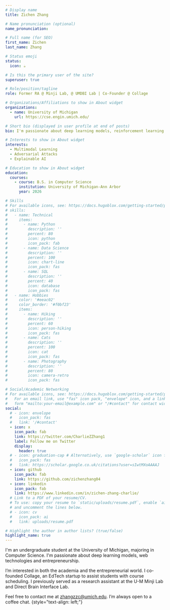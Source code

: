 ```yaml
---
# Display name
title: Zichen Zhang

# Name pronunciation (optional)
name_pronunciation:

# Full name (for SEO)
first_name: Zichen
last_name: Zhang

# Status emoji
status:
  icon: ☕️

# Is this the primary user of the site?
superuser: true

# Role/position/tagline
role: Former RA @ Minji Lab, @ UMDBI Lab | Co-Founder @ Collage

# Organizations/Affiliations to show in About widget
organizations:
  - name: University of Michigan
    url: https://cse.engin.umich.edu/

# Short bio (displayed in user profile at end of posts)
bio: I'm passionate about deep learning models, reinforcement learning algorithms, optimization methodologies, and web technologies.

# Interests to show in About widget
interests:
  - Multimodal Learning
  - Adversarial Attacks
  - Explainable AI

# Education to show in About widget
education:
  courses:
    - course: B.S. in Computer Science
      institution: University of Michigan-Ann Arbor
      year: 2026

# Skills
# For available icons, see: https://docs.hugoblox.com/getting-started/page-builder/#icons
# skills:
#   - name: Technical
#     items:
#       - name: Python
#         description: ''
#         percent: 80
#         icon: python
#         icon_pack: fab
#       - name: Data Science
#         description: ''
#         percent: 100
#         icon: chart-line
#         icon_pack: fas
#       - name: SQL
#         description: ''
#         percent: 40
#         icon: database
#         icon_pack: fas
#   - name: Hobbies
#     color: '#eeac02'
#     color_border: '#f0bf23'
#     items:
#       - name: Hiking
#         description: ''
#         percent: 60
#         icon: person-hiking
#         icon_pack: fas
#       - name: Cats
#         description: ''
#         percent: 100
#         icon: cat
#         icon_pack: fas
#       - name: Photography
#         description: ''
#         percent: 80
#         icon: camera-retro
#         icon_pack: fas

# Social/Academic Networking
# For available icons, see: https://docs.hugoblox.com/getting-started/page-builder/#icons
#   For an email link, use "fas" icon pack, "envelope" icon, and a link in the
#   form "mailto:your-email@example.com" or "/#contact" for contact widget.
social:
  # - icon: envelope
  #   icon_pack: fas
  #   link: '/#contact'
  - icon: x
    icon_pack: fab
    link: https://twitter.com/CharlieZZhang1
    label: Follow me on Twitter
    display:
      header: true
  # - icon: graduation-cap # Alternatively, use `google-scholar` icon from `ai` icon pack
  #   icon_pack: fas
  #   link: https://scholar.google.co.uk/citations?user=sIwtMXoAAAAJ
  - icon: github
    icon_pack: fab
    link: https://github.com/zichenzhang04
  - icon: linkedin
    icon_pack: fab
    link: https://www.linkedin.com/in/zichen-zhang-charlie/
  # Link to a PDF of your resume/CV.
  # To use: copy your resume to `static/uploads/resume.pdf`, enable `ai` icons in `params.yaml`,
  # and uncomment the lines below.
  # - icon: cv
  #   icon_pack: ai
  #   link: uploads/resume.pdf

# Highlight the author in author lists? (true/false)
highlight_name: true
---
```


I'm an undergraduate student at the University of Michigan, majoring in Computer Science. I'm passionate about deep learning models, web technologies and entrepreneurship.

I’m interested in both the academia and the entrepreneurial world. I co-founded Collage, an EdTech startup to assist students with course scheduling. I previously served as a research assistant at the U-M Minji Lab and Direct Brain Interface Lab.

Feel free to contact me at zhangzzc@umich.edu. I’m always open to a coffee chat.
{style="text-align: left;"}
